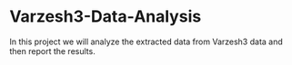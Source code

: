 # Varzesh3-Data-Analysis
In this project we will analyze the extracted data from Varzesh3 data and then report the results.
